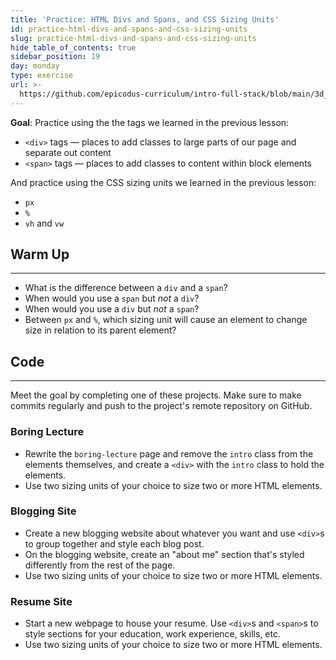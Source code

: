 ```yaml
---
title: 'Practice: HTML Divs and Spans, and CSS Sizing Units'
id: practice-html-divs-and-spans-and-css-sizing-units
slug: practice-html-divs-and-spans-and-css-sizing-units
hide_table_of_contents: true
sidebar_position: 19
day: monday
type: exercise
url: >-
  https://github.com/epicodus-curriculum/intro-full-stack/blob/main/3d_classwork_practice_divs_and_spans.md
---
```


**Goal**: Practice using the the tags we learned in the previous lesson:

* `<div>` tags — places to add classes to large parts of our page and separate out content
* `<span>` tags — places to add classes to content within block elements

And practice using the CSS sizing units we learned in the previous lesson:

* `px`
* `%`
* `vh` and `vw`

## Warm Up
<hr />

* What is the difference between a `div` and a `span`?
* When would you use a `span` but _not_ a `div`?
* When would you use a `div` but _not_ a `span`?
* Between `px` and `%`, which sizing unit will cause an element to change size in relation to its parent element? 

## Code
<hr />

Meet the goal by completing one of these projects. Make sure to make commits regularly and push to the project's remote repository on GitHub.

### Boring Lecture

* Rewrite the `boring-lecture` page and remove the `intro` class from the elements themselves, and create a `<div>` with the `intro` class to hold the elements.
* Use two sizing units of your choice to size two or more HTML elements.

### Blogging Site

* Create a new blogging website about whatever you want and use `<div>`s to group together and style each blog post.
* On the blogging website, create an "about me" section that's styled differently from the rest of the page.
* Use two sizing units of your choice to size two or more HTML elements.

### Resume Site

* Start a new webpage to house your resume. Use `<div>`s and `<span>`s to style sections for your education, work experience, skills, etc.
* Use two sizing units of your choice to size two or more HTML elements.

